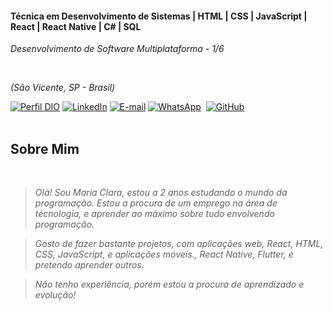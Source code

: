 

#### Técnica em Desenvolvimento de Sistemas | HTML | CSS | JavaScript | React | React Native | C# | SQL
<i>Desenvolvimento de Software Multiplataforma - 1/6</i>

<br/>

<i>(São Vicente, SP - Brasil)</i>

[![Perfil DIO](https://img.shields.io/badge/-Meu%20Perfil%20na%20DIO-0077B5?style=for-the-badge&logo=gitbook&logoColor=white)](https://web.dio.me/users/mariacmagalhaess?tab=achievements)
[![LinkedIn](https://img.shields.io/badge/linkedin-%230077B5.svg?style=for-the-badge&logo=linkedin&logoColor=white)](https://www.linkedin.com/in/maria-clara-scmagalh%C3%A3es/)
[![E-mail](https://img.shields.io/badge/-Email-0077B5?style=for-the-badge&logo=microsoft-outlook&logoColor=white)](mailto:mariacmagalhaess@hotmail.com)
[![WhatsApp](https://img.shields.io/badge/WhatsApp-0077B5?style=for-the-badge&logo=whatsapp&logoColor=white)](https://wa.me/55+13+974035658)  
[![GitHub](https://img.shields.io/badge/GitHub-0077B5?style=for-the-badge&logo=github&logoColor=white)](https://github.com/MariaClaraSCM)
<br />
<br />

## Sobre Mim

<i>
<br />

> Olá! Sou Maria Clara, estou a 2 anos estudando o mundo da programação. Estou a procura de um emprego na área de técnologia, e aprender ao máximo sobre tudo envolvendo programação.

>Gosto de fazer bastante projetos, com aplicações web, React, HTML, CSS, JavaScript, e aplicações móveis., React Native, Flutter, e pretendo aprender outros.

>Não tenho experiência, porém estou a procura de aprendizado e evolução!

</i>